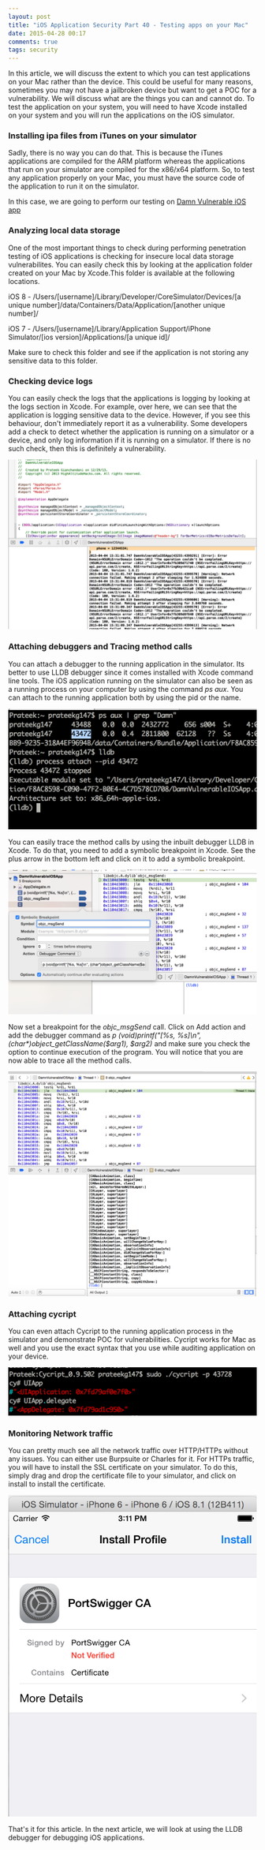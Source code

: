 ```yaml
---
layout: post
title: "iOS Application Security Part 40 - Testing apps on your Mac"
date: 2015-04-28 00:17
comments: true
tags: security
---
```


In this article, we will discuss the extent to which you can test applications on your Mac rather than the device. This could be useful for many reasons, sometimes you may not have a jailbroken device but want to get a POC for a vulnerability. We will discuss what are the things you can and cannot do. To test the application on your system, you will need to have Xcode installed on your system and you will run the applications on the iOS simulator.

### Installing ipa files from iTunes on your simulator

Sadly, there is no way you can do that. This is because the iTunes applications are compiled for the ARM platform whereas the applications that run on your simulator are compiled for the x86/x64 platform. So, to test any application properly on your Mac, you must have the source code of the application to run it on the simulator.

<!--more-->

In this case, we are going to perform our testing on [Damn Vulnerable iOS app](http://damnvulnerableiosapp.com)

### Analyzing local data storage

One of the most important things to check during performing penetration testing of iOS applications is checking for insecure local data storage vulnerabilites. You can easily check this by looking at the application folder created on your Mac by Xcode.This folder is available at the following locations.

iOS 8 - /Users/[username]/Library/Developer/CoreSimulator/Devices/[a unique number]/data/Containers/Data/Application/[another unique number]/

iOS 7 - /Users/[username]/Library/Application Support/iPhone Simulator/[ios version]/Applications/[a unique id]/

Make sure to check this folder and see if the application is not storing any sensitive data to this folder.

### Checking device logs

You can easily check the logs that the applications is logging by looking at the logs section in Xcode. For example, over here, we can see that the application is logging sensitive data to the device. However, if you see this behaviour, don't immediately report it as a vulnerability. Some developers add a check to detect whether the application is running on a simulator or a device, and only log information if it is running on a simulator. If there is no such check, then this is definitely a vulnerability.

![2](/images/posts/ios40/2.png)

### Attaching debuggers and Tracing method calls

You can attach a debugger to the running application in the simulator. Its better to use LLDB debugger since it comes installed with Xcode command line tools. The iOS application running on the simulator can also be seen as a running process on your computer by using the command _ps aux_. You can attach to the running application both by using the pid or the name.

![Lldb](/images/posts/ios40/lldb.png)

You can easily trace the method calls by using the inbuilt debugger LLDB in Xcode. To do that, you need to add a symbolic breakpoint in Xcode. See the plus arrow in the bottom left and click on it to add a symbolic breakpoint.

![3](/images/posts/ios40/3.png)

Now set a breakpoint for the _objc_msgSend_ call. Click on Add action and add the debugger command as _p (void)printf("[%s, %s]\n", (char*)object_getClassName($arg1), $arg2)_ and make sure you check the option to continue execution of the program. You will notice that you are now able to trace all the method calls.

![4](/images/posts/ios40/4.png)

### Attaching cycript

You can even attach Cycript to the running application process in the simulator and demonstrate POC for vulnerabilities. Cycript works for Mac as well and you use the exact syntax that you use while auditing application on your device.

![Cycript](/images/posts/ios40/cycript.png)

### Monitoring Network traffic

You can pretty much see all the network traffic over HTTP/HTTPs without any issues. You can either use Burpsuite or Charles for it. For HTTPs traffic, you will have to install the SSL certificate on your simulator. To do this, simply drag and drop the certificate file to your simulator, and click on install to install the certificate.

![Cert](/images/posts/ios40/cert.png)

That's it for this article. In the next article, we will look at using the LLDB debugger for debugging iOS applications.